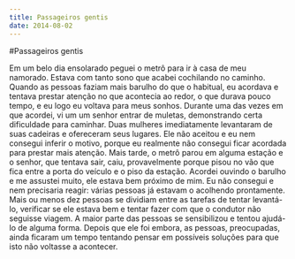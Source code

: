 ```yaml
---
title: Passageiros gentis
date: 2014-08-02
---
```


#Passageiros gentis

Em um belo dia ensolarado peguei o metrô para ir à casa de meu namorado. Estava com tanto sono que acabei cochilando no caminho. Quando as pessoas faziam mais barulho do que o habitual, eu acordava e tentava prestar atenção no que acontecia ao redor, o que durava pouco tempo, e eu logo eu voltava para meus sonhos. Durante uma das vezes em que acordei, vi um um senhor entrar de muletas, demonstrando certa dificuldade para caminhar. Duas mulheres imediatamente levantaram de suas cadeiras e ofereceram seus lugares. Ele não aceitou e eu nem consegui inferir o motivo, porque eu realmente não consegui ficar acordada para prestar mais atenção. Mais tarde, o metrô parou em alguma estação e o senhor, que tentava sair, caiu, provavelmente porque pisou no vão que fica entre a porta do veículo e o piso da estação. Acordei ouvindo o barulho e me assustei muito, ele estava bem próximo de mim. Eu não consegui e nem precisaria reagir: várias pessoas já estavam o acolhendo prontamente. Mais ou menos dez pessoas se dividiam entre as tarefas de tentar levantá-lo, verificar se ele estava bem e tentar fazer com que o condutor não seguisse viagem. A maior parte das pessoas se sensibilizou e tentou ajudá-lo de alguma forma. Depois que ele foi embora, as pessoas, preocupadas, ainda ficaram um tempo tentando pensar em possíveis soluções para que isto não voltasse a acontecer.
